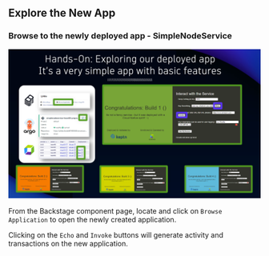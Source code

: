 ## Explore the New App

### Browse to the newly deployed app - SimpleNodeService

![Browse App](../../../assets/images/03_04_explore_new_app.png)

From the Backstage component page, locate and click on `Browse Application` to open the newly created application.

Clicking on the `Echo` and `Invoke` buttons will generate activity and transactions on the new application.